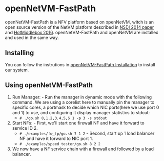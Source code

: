 openNetVM-FastPath
==

openNetVM-FastPath is a NFV platform based on openNetVM, witch is an open source version of the NetVM platform described in [NSDI 2014 paper][nsdi04] and [HotMiddlebox 2016][hotmiddlebox16]. openNetVM-FastPath and openNetVM are installed and used in the same way. 


Installing
--

You can follow the instrutions in [openNetVM-FastPath Installation][install] to install our system.

Using openNetVM-FastPath
--
  1. Run Manager:
    - Run the manager in dynamic mode with the following command.  We are using a corelist here to manually pin the manager to specific cores, a portmask to decide which NIC ports(here we use port 0 and 1) to use, and configuring it display manager statistics to stdout:
      - `# ./go.sh 0,1,2,3,4,5,6 1 -p 3 -s stdout`
  2. Start NFs:
    - First, we'll start one firewall NF and have it forward to service ID 2.
      - `# ./examples/fw_fp/go.sh 7 1 2`
    - Second, start up 1 load balancer NF and have it forward to NIC port 1.
      - `# ./examples/speed_tester/go.sh 8 2 2`
  3. We now have a NF service chain with a firewall and followed by a load balancer.


[hotmiddlebox16]: http://faculty.cs.gwu.edu/timwood/papers/16-HotMiddlebox-onvm.pdf
[nsdi04]: http://faculty.cs.gwu.edu/timwood/papers/14-NSDI-netvm.pdf
[install]: docs/Install.md
[openNetVM]: https://github.com/sdnfv/openNetVM
